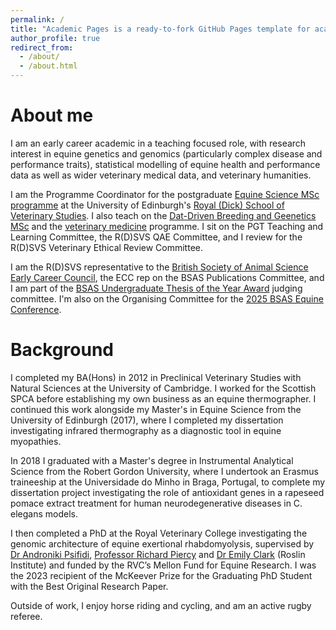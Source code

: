 ```yaml
---
permalink: /
title: "Academic Pages is a ready-to-fork GitHub Pages template for academic personal websites"
author_profile: true
redirect_from: 
  - /about/
  - /about.html
---
```



About me
======

I am an early career academic in a teaching focused role, with research interest in equine genetics and genomics (particularly complex disease and performance traits), statistical modelling of equine health and performance data as well as wider veterinary medical data, and veterinary humanities.

I am the Programme Coordinator for the postgraduate [Equine Science MSc programme](https://vet.ed.ac.uk/studying/postgraduate/taught-programmes/msc-equine-science) at the University of Edinburgh's [Royal (Dick) School of Veterinary Studies](https://vet.ed.ac.uk/). I also teach on the [Dat-Driven Breeding and Geenetics MSc](https://vet.ed.ac.uk/global-agriculture-food-systems/study/data-driven-breeding-and-genetics) and the [veterinary medicine](https://vet.ed.ac.uk/education/undergraduate) programme. I sit on the PGT Teaching and Learning Committee, the R(D)SVS QAE Committee, and I review for the R(D)SVS Veterinary Ethical Review Committee.

I am the R(D)SVS representative to the [British Society of Animal Science](https://www.bsas.org.uk) [Early Career Council](https://www.bsas.org.uk/undergraduates-and-early-career/council-members/), the ECC rep on the BSAS Publications Committee, and I am part of the [BSAS Undergraduate Thesis of the Year Award](https://www.bsas.org.uk/undergraduates-and-early-career/thesis-of-the-year/) judging committee.  I'm also on the Organising Committee for the [2025 BSAS Equine Conference](https://www.bsas.org.uk/events/article/bsas-equine-conference-2025).

Background
======

I completed my BA(Hons) in 2012 in Preclinical Veterinary Studies with Natural Sciences at the University of Cambridge. I worked for the Scottish SPCA before establishing my own business as an equine thermographer. I continued this work alongside my Master's in Equine Science from the University of Edinburgh (2017), where I completed my dissertation investigating infrared thermography as a diagnostic tool in equine myopathies. 

In 2018 I graduated with a Master's degree in Instrumental Analytical Science from the Robert Gordon University, where I undertook an Erasmus traineeship at the Universidade do Minho in Braga, Portugal, to complete my dissertation project investigating the role of antioxidant genes in a rapeseed pomace extract treatment for human neurodegenerative diseases in C. elegans models.

I then completed a PhD at the Royal Veterinary College investigating the genomic architecture of equine exertional rhabdomyolysis, supervised by [Dr Androniki Psifidi](https://www.rvc.ac.uk/about/our-people/androniki-psifidi), [Professor Richard Piercy](https://www.rvc.ac.uk/about/our-people/richard-piercy) and [Dr Emily Clark](https://orcid.org/0000-0002-9550-7407) (Roslin Institute) and funded by the RVC’s Mellon Fund for Equine Research. I was the 2023 recipient of the McKeever Prize for the Graduating PhD Student with the Best Original Research Paper. 

Outside of work, I enjoy horse riding and cycling, and am an active rugby referee.
